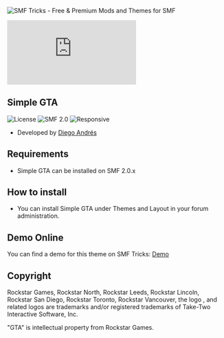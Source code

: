 ![SMF Tricks - Free & Premium Mods and Themes for SMF](https://smftricks.com/logos/logo.png)

![Theme Preview](https://custom.simplemachines.org/index.php?action=download;theme=2727;attach=223667;image)
 
## Simple GTA
![License](https://img.shields.io/badge/License-MPL2.0-a05a3f?style=flat-square) ![SMF 2.0](https://img.shields.io/badge/SMF-2.0-996ee1?style=flat-square) ![Responsive](https://img.shields.io/badge/Responsive-No-6e97e1?style=flat-square)

* Developed by [Diego Andrés](https://github.com/DiegoAndresCortes)

## Requirements
* Simple GTA can be installed on SMF 2.0.x

## How to install
* You can install Simple GTA under Themes and Layout in your forum administration.

## Demo Online
You can find a demo for this theme on SMF Tricks: [Demo](https://demo.smftricks.com/index.php?theme=31)

## Copyright
Rockstar Games, Rockstar North, Rockstar Leeds, Rockstar Lincoln, Rockstar San Diego, Rockstar Toronto, Rockstar Vancouver, the logo , and related logos are trademarks and/or registered trademarks of Take-Two Interactive Software, Inc.

"GTA" is intellectual property from Rockstar Games.